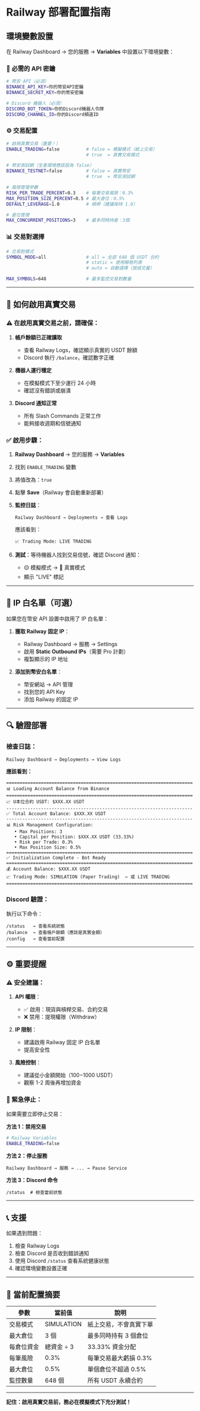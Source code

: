# Railway 部署配置指南

## 環境變數設置

在 Railway Dashboard → 您的服務 → **Variables** 中設置以下環境變數：

### 🔐 必需的 API 密鑰

```bash
# 幣安 API（必須）
BINANCE_API_KEY=你的幣安API密鑰
BINANCE_SECRET_KEY=你的幣安密鑰

# Discord 機器人（必須）
DISCORD_BOT_TOKEN=你的Discord機器人令牌
DISCORD_CHANNEL_ID=你的Discord頻道ID
```

### ⚙️ 交易配置

```bash
# 啟用真實交易（重要！）
ENABLE_TRADING=false          # false = 模擬模式（紙上交易）
                              # true  = 真實交易模式

# 幣安測試網（生產環境應該設為 false）
BINANCE_TESTNET=false         # false = 真實幣安
                              # true  = 幣安測試網

# 風險管理參數
RISK_PER_TRADE_PERCENT=0.3    # 每筆交易風險：0.3%
MAX_POSITION_SIZE_PERCENT=0.5 # 最大倉位：0.5%
DEFAULT_LEVERAGE=1.0          # 槓桿（建議保持 1.0）

# 倉位管理
MAX_CONCURRENT_POSITIONS=3    # 最多同時持倉：3個
```

### 📊 交易對選擇

```bash
# 交易對模式
SYMBOL_MODE=all               # all = 全部 648 個 USDT 合約
                              # static = 使用靜態列表
                              # auto = 自動選擇（按成交量）

MAX_SYMBOLS=648               # 最多監控交易對數量
```

---

## 🚀 如何啟用真實交易

### ⚠️ 在啟用真實交易之前，請確保：

1. **帳戶餘額已正確讀取**
   - 查看 Railway Logs，確認顯示真實的 USDT 餘額
   - Discord 執行 `/balance`，確認數字正確

2. **機器人運行穩定**
   - 在模擬模式下至少運行 24 小時
   - 確認沒有錯誤或崩潰

3. **Discord 通知正常**
   - 所有 Slash Commands 正常工作
   - 能夠接收週期和信號通知

### ✅ 啟用步驟：

1. **Railway Dashboard** → 您的服務 → **Variables**

2. 找到 `ENABLE_TRADING` 變數

3. 將值改為：`true`

4. 點擊 **Save**（Railway 會自動重新部署）

5. **監控日誌**：
   ```
   Railway Dashboard → Deployments → 查看 Logs
   ```
   
   應該看到：
   ```
   📈 Trading Mode: LIVE TRADING
   ```

6. **測試**：等待機器人找到交易信號，確認 Discord 通知：
   - 🟡 模擬模式 → 🔴 真實模式
   - 顯示 "LIVE" 標記

---

## 📍 IP 白名單（可選）

如果您在幣安 API 設置中啟用了 IP 白名單：

1. **獲取 Railway 固定 IP**：
   - Railway Dashboard → 服務 → Settings
   - 啟用 **Static Outbound IPs**（需要 Pro 計劃）
   - 複製顯示的 IP 地址

2. **添加到幣安白名單**：
   - 幣安網站 → API 管理
   - 找到您的 API Key
   - 添加 Railway 的固定 IP

---

## 🔍 驗證部署

### 檢查日誌：

```
Railway Dashboard → Deployments → View Logs
```

**應該看到：**
```
======================================================================
📊 Loading Account Balance from Binance
======================================================================
📈 U本位合約 USDT: $XXX.XX USDT
----------------------------------------------------------------------
✅ Total Account Balance: $XXX.XX USDT
----------------------------------------------------------------------
📊 Risk Management Configuration:
   • Max Positions: 3
   • Capital per Position: $XXX.XX USDT (33.33%)
   • Risk per Trade: 0.3%
   • Max Position Size: 0.5%
======================================================================
✅ Initialization Complete - Bot Ready
======================================================================
💰 Account Balance: $XXX.XX USDT
📈 Trading Mode: SIMULATION (Paper Trading)  ← 或 LIVE TRADING
======================================================================
```

### Discord 驗證：

執行以下命令：
```
/status   → 查看系統狀態
/balance  → 查看帳戶餘額（應該是真實金額）
/config   → 查看當前配置
```

---

## ⚙️ 重要提醒

### ⚠️ 安全建議：

1. **API 權限**：
   - ✅ 啟用：現貨與槓桿交易、合約交易
   - ❌ 禁用：提現權限（Withdraw）
   
2. **IP 限制**：
   - 建議啟用 Railway 固定 IP 白名單
   - 提高安全性

3. **風險控制**：
   - 建議從小金額開始（$100-$1000 USDT）
   - 觀察 1-2 周後再增加資金

### 🛑 緊急停止：

如果需要立即停止交易：

**方法 1：禁用交易**
```bash
# Railway Variables
ENABLE_TRADING=false
```

**方法 2：停止服務**
```
Railway Dashboard → 服務 → ... → Pause Service
```

**方法 3：Discord 命令**
```
/status  # 檢查當前狀態
```

---

## 📞 支援

如果遇到問題：

1. 檢查 Railway Logs
2. 檢查 Discord 是否收到錯誤通知
3. 使用 Discord `/status` 查看系統健康狀態
4. 確認環境變數設置正確

---

## 🎯 當前配置摘要

| 參數 | 當前值 | 說明 |
|------|--------|------|
| 交易模式 | SIMULATION | 紙上交易，不會真實下單 |
| 最大倉位 | 3 個 | 最多同時持有 3 個倉位 |
| 每倉位資金 | 總資金 ÷ 3 | 33.33% 資金分配 |
| 每筆風險 | 0.3% | 每筆交易最大虧損 0.3% |
| 最大倉位 | 0.5% | 單個倉位不超過 0.5% |
| 監控數量 | 648 個 | 所有 USDT 永續合約 |

---

**記住：啟用真實交易前，務必在模擬模式下充分測試！**
